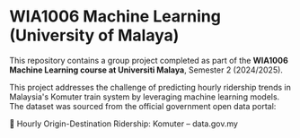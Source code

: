 # WIA1006 Machine Learning (University of Malaya)

This repository contains a group project completed as part of the **WIA1006 Machine Learning course at Universiti Malaya**, Semester 2 (2024/2025).

This project addresses the challenge of predicting hourly ridership trends in Malaysia's Komuter train system by leveraging machine learning models. The dataset was sourced from the official government open data portal:

🔗 Hourly Origin-Destination Ridership: Komuter – data.gov.my

